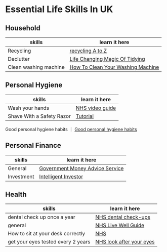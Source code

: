 # Essential Life Skills In UK

## Household

skills | learn it here
------------ | -------------
Recycling | [recycling A to Z](https://www.cityoflondon.gov.uk/services/environment-and-planning/waste-and-recycling/household-waste-and-recycling/Pages/clear-recycling-sacks.aspx)
Declutter | [Life Changing Magic Of Tidying](https://www.amazon.com/Life-Changing-Magic-Tidying-effective-clutter/dp/0091955106/ref=tmm_pap_swatch_0?_encoding=UTF8&qid=1587211662&sr=8-1)
Clean washing machine | [How To Clean Your Washing Machine](https://www.youtube.com/watch?v=WxxOtXTiDUY)

## Personal Hygiene

skills | learn it here
------------ | -------------
Wash your hands | [NHS video guide](https://www.nhs.uk/live-well/healthy-body/best-way-to-wash-your-hands/)
Shave With a Safety Razor | [Tutorial](https://www.youtube.com/watch?v=ps88RU_BXlA)
Good personal hygiene habits ｜ [Good personal hygiene habits](https://www1.health.gov.au/internet/publications/publishing.nsf/Content/ohp-enhealth-manual-atsi-cnt-l~ohp-enhealth-manual-atsi-cnt-l-ch3~ohp-enhealth-manual-atsi-cnt-l-ch3.7)

## Personal Finance

skills | learn it here
------------ | -------------
General | [Government Money Advice Service](https://www.moneyadviceservice.org.uk/)
Investment | [Intelligent Investor](https://www.amazon.co.uk/dp/0060555661?tag=duc08-21&linkCode=osi&th=1&psc=1)

## Health

skills | learn it here
------------ | -------------
dental check up once a year | [NHS dental check-ups](https://www.nhs.uk/live-well/healthy-body/dental-check-ups/)
general | [NHS Live Well Guide](https://www.nhs.uk/live-well/)
How to sit at your desk correctly | [NHS](https://www.nhs.uk/live-well/healthy-body/how-to-sit-correctly/)
get your eyes tested every 2 years | [NHS look after your eyes](https://www.nhs.uk/live-well/healthy-body/look-after-your-eyes/)
